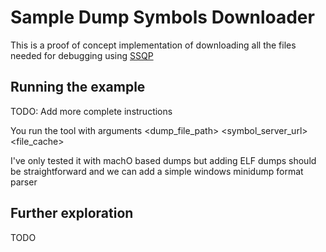 # Sample Dump Symbols Downloader #
  
This is a proof of concept implementation of downloading all the files needed for debugging using [SSQP](todo/add/the/right/link)  
  
## Running the example ##

TODO: Add more complete instructions

You run the tool with arguments <dump\_file\_path> <symbol\_server\_url> <file\_cache>

I've only tested it with machO based dumps but adding ELF dumps should be straightforward and we can add a simple windows minidump format parser

## Further exploration ##

TODO